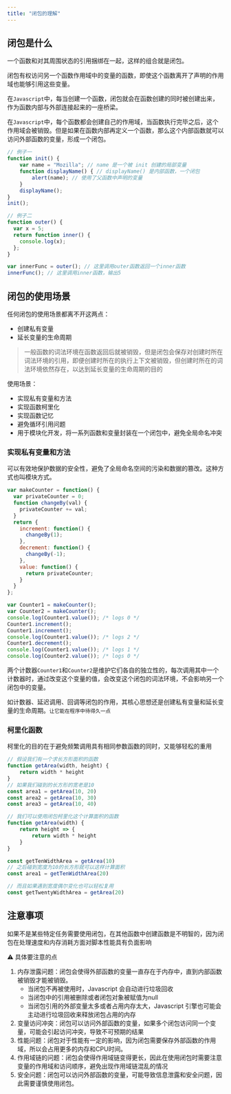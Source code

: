 ```yaml
---
title: "闭包的理解"
---
```


## 闭包是什么

一个函数和对其周围状态的引用捆绑在一起，这样的组合就是闭包。

闭包有权访问另一个函数作用域中的变量的函数，即使这个函数离开了声明的作用域也能够引用这些变量。

在`Javascript`中，每当创建一个函数，闭包就会在函数创建的同时被创建出来，作为函数内部与外部连接起来的一座桥梁。

在`Javascript`中，每个函数都会创建自己的作用域，当函数执行完毕之后，这个作用域会被销毁。但是如果在函数内部再定义一个函数，那么这个内部函数就可以访问外部函数的变量，形成一个闭包。

```js
// 例子一
function init() {
    var name = "Mozilla"; // name 是一个被 init 创建的局部变量
    function displayName() { // displayName() 是内部函数，一个闭包
        alert(name); // 使用了父函数中声明的变量
    }
    displayName();
}
init();

// 例子二
function outer() {
  var x = 5;
  return function inner() {
    console.log(x);
  };
}

var innerFunc = outer(); // 这里调用outer函数返回一个inner函数
innerFunc(); // 这里调用inner函数，输出5
```

## 闭包的使用场景

任何闭包的使用场景都离不开这两点：

- 创建私有变量
- 延长变量的生命周期

> 一般函数的词法环境在函数返回后就被销毁，但是闭包会保存对创建时所在词法环境的引用，即便创建时所在的执行上下文被销毁，但创建时所在的词法环境依然存在，以达到延长变量的生命周期的目的

使用场景：
- 实现私有变量和方法
- 实现函数柯里化
- 实现函数记忆
- 避免循环引用问题
- 用于模块化开发，将一系列函数和变量封装在一个闭包中，避免全局命名冲突

### 实现私有变量和方法

可以有效地保护数据的安全性，避免了全局命名空间的污染和数据的篡改。这种方式也叫模块方式。

```js {3-5}
var makeCounter = function() {
  var privateCounter = 0;
  function changeBy(val) {
    privateCounter += val;
  }
  return {
    increment: function() {
      changeBy(1);
    },
    decrement: function() {
      changeBy(-1);
    },
    value: function() {
      return privateCounter;
    }
  }
};

var Counter1 = makeCounter();
var Counter2 = makeCounter();
console.log(Counter1.value()); /* logs 0 */
Counter1.increment();
Counter1.increment();
console.log(Counter1.value()); /* logs 2 */
Counter1.decrement();
console.log(Counter1.value()); /* logs 1 */
console.log(Counter2.value()); /* logs 0 */
```

两个计数器`Counter1`和`Counter2`是维护它们各自的独立性的，每次调用其中一个计数器时，通过改变这个变量的值，会改变这个闭包的词法环境，不会影响另一个闭包中的变量。

如计数器、延迟调用、回调等闭包的作用，其核心思想还是创建私有变量和延长变量的生命周期。`让它能在程序中待得久一点`

### 柯里化函数

柯里化的目的在于避免频繁调用具有相同参数函数的同时，又能够轻松的重用

```js
// 假设我们有一个求长方形面积的函数
function getArea(width, height) {
    return width * height
}
// 如果我们碰到的长方形的宽老是10
const area1 = getArea(10, 20)
const area2 = getArea(10, 30)
const area3 = getArea(10, 40)

// 我们可以使用闭包柯里化这个计算面积的函数
function getArea(width) {
    return height => {
        return width * height
    }
}

const getTenWidthArea = getArea(10)
// 之后碰到宽度为10的长方形就可以这样计算面积
const area1 = getTenWidthArea(20)

// 而且如果遇到宽度偶尔变化也可以轻松复用
const getTwentyWidthArea = getArea(20)
```

## 注意事项

如果不是某些特定任务需要使用闭包，在其他函数中创建函数是不明智的，因为闭包在处理速度和内存消耗方面对脚本性能具有负面影响

:warning: 具体要注意的点

1. 内存泄露问题：闭包会使得外部函数的变量一直存在于内存中，直到内部函数被销毁才能被销毁。
    - 当闭包不再被使用时，Javascript 会自动进行垃圾回收
    - 当闭包中的引用被删除或者闭包对象被赋值为null
    - 当闭包引用的外部变量太多或者占用内存太大，Javascript 引擎也可能会主动进行垃圾回收来释放闭包占用的内存
2. 变量访问冲突：闭包可以访问外部函数的变量，如果多个闭包访问同一个变量，可能会引起访问冲突，导致不可预期的结果
3. 性能问题：闭包对于性能有一定的影响，因为闭包需要保存外部函数的作用域，所以会占用更多的内存和CPU时间。
4. 作用域链的问题：闭包会使得作用域链变得更长，因此在使用闭包时需要注意变量的作用域和访问顺序，避免出现作用域链混乱的情况
5. 安全问题：闭包可以访问外部函数的变量，可能导致信息泄露和安全问题，因此需要谨慎使用闭包。